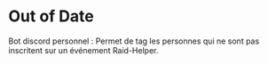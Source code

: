 
# Out of Date

Bot discord personnel :
Permet de tag les personnes qui ne sont pas inscritent sur un événement Raid-Helper.

